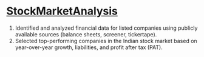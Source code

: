 # [StockMarketAnalysis](https://lookerstudio.google.com/reporting/b9cc9188-ddea-4bba-8d18-a4b2ad61831c)

1. Identified and analyzed financial data for listed companies using publicly available sources (balance sheets, screener, tickertape). 
2. Selected top-performing companies in the Indian stock market based on year-over-year growth, liabilities, and profit after tax (PAT).


